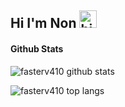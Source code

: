 ## Hi I'm Non <img src="https://user-images.githubusercontent.com/1303154/88677602-1635ba80-d120-11ea-84d8-d263ba5fc3c0.gif" width="28px" alt="hi">

#### Github Stats

![fasterv410 github stats](https://github-readme-stats.vercel.app/api?username=fasterv410&count_private=true&theme=radical&hide=contribs,prs)

![fasterv410 top langs](https://github-readme-stats.vercel.app/api/top-langs/?username=itoonx&theme=radical&layout=compact)

